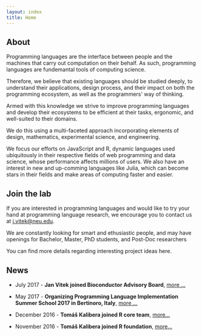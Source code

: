```yaml
---
layout: index
title: Home
---
```


## About

Programming languages are the interface between people and the machines that
carry out computation on their behalf. As such, programming languages are
fundemantal tools of computing science. 

Therefore, we believe that existing languages should be studied deeply, to
understand their applications, design process, and their impact on both the
programming ecosystem, as well as the programmers' way of thinking. 

Armed with this knowledge we strive to improve programming languages and
develop their ecosystems to be efficient at their tasks, ergonomic, and
well-suited to their domains. 

We do this using a multi-faceted approach incorporating elements of design,
mathematics, experimental science, and engineering.

We focus our efforts on JavaScript and R, dynamic languages used ubiquitously
in their respective fields of web programming and data science, whose
performance affects millions of users. We also have an interest in new and
up-comming languages like Julia, which can become stars in their fields and
make areas of computing faster and easier.

## Join the lab

If you are interested in programming languages and would like to try your hand
at programming language research, we encourage you to contact us at
j.vitek@neu.edu.

We are constantly looking for smart and ethusiastic people, and may have
openings for Bachelor, Master, PhD students, and Post-Doc researchers

You can find more details regarding interesting project ideas here.

## News

- July 2017 -
  **Jan Vitek joined Bioconductor Advisory Board**,
  [more ...](https://www.bioconductor.org/about/advisory-board/)

- May 2017 - 
  **Organizing Programming Language Implementation Summer School 2017 in Bertinoro, Italy**,
  [more ...](https://prl-prg-ss.github.io.)

- December 2016 - 
  **Tomáš Kalibera joined R core team**,
  [more...](https://stat.ethz.ch/pipermail/r-announce/2016/000610.html) 

- November 2016 - 
  **Tomáš Kalibera joined R foundation**,
  [more...](https://stat.ethz.ch/pipermail/r-announce/2016/000609.html) 
